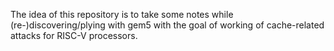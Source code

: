 The idea of this repository is to take some notes while (re-)discovering/plying with gem5 with the goal of working of cache-related attacks for RISC-V processors.